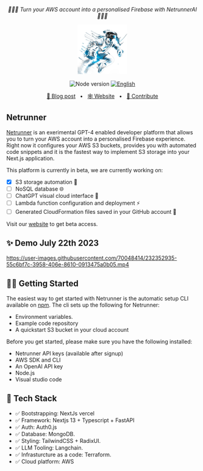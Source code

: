 <p align="center">
<em>🛜🏃🦾 Turn your AWS account into a personalised Firebase with NetrunnerAI 🛜🏃🦾</em>
</p>
<p align="center">
 <img src="assets/netrunner-main-character.png" height="130" width="130" alt="Netrunner Logo"/>
</p>
<p align="center">
   <img alt="Node version" src="https://img.shields.io/static/v1?label=node&message=%20%3E=18&logo=node.js&color=2334D058" />
      <a href="https://github.com/reworkd/AgentGPT/blob/master/README.md"><img src="https://img.shields.io/badge/lang-English-blue.svg" alt="English"></a>
</p>
<p align="center">
<a href="https://cloudchronicles.substack.com/publish/home">🔗 Blog post</a>
<span>&nbsp;&nbsp;•&nbsp;&nbsp;</span>
<a href="https://netrunnerai.com">🕸️ Website</a>
<span>&nbsp;&nbsp;•&nbsp;&nbsp;</span>
<a href="#-getting-started">🤝 Contribute</a>
</p>

## Netrunner

[Netrunner](netrunnerai.com) is an exerimental GPT-4 enabled developer platform that allows you to turn your AWS account into a personalised Firebase experience. Right now it configures your AWS S3 buckets, provides you with automated code snippets and it is the fastest way to implement S3 storage into your Next.js application.

This platform is currently in beta, we are currently working on:

- [x] S3 storage automation 💽
- [ ] NoSQL database 🌐
- [ ] ChatGPT visual cloud interface 🥹
- [ ] Lambda function configuration and deployment ⚡
- [ ] Generated CloudFormation files saved in your GitHub account 🔌

Visit our [website](netrunnerai.com) to get beta access.

## ✨ Demo July 22th 2023

https://user-images.githubusercontent.com/70048414/232352935-55c6bf7c-3958-406e-8610-0913475a0b05.mp4

## 👨‍🚀 Getting Started

The easiest way to get started with Netrunner is the automatic setup CLI available on [npm](https://www.npmjs.com/package/@storengine/client). The cli sets up the following for Netrunner:

- Environment variables.
- Example code repository
- A quickstart S3 bucket in your cloud account

Before you get started, please make sure you have the following installed:

- Netrunner API keys (available after signup)
- AWS SDK and CLI
- An OpenAI API key
- Node.js
- Visual studio code

## 🚀 Tech Stack

- ✅ Bootstrapping: NextJs vercel
- ✅ Framework: Nextjs 13 + Typescript + FastAPI
- ✅ Auth: Auth0.js
- ✅ Database: MongoDB.
- ✅ Styling: TailwindCSS + RadixUI.
- ✅ LLM Tooling: Langchain.
- ✅ Infrasturcture as a code: Terraform.
- ✅ Cloud platform: AWS
